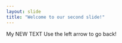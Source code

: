 ```yaml
---
layout: slide
title: "Welcome to our second slide!"
---
```

My NEW TEXT
Use the left arrow to go back!
